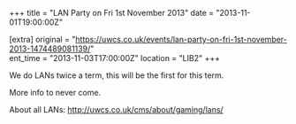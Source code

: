 +++
title = "LAN Party on Fri 1st November 2013"
date = "2013-11-01T19:00:00Z"

[extra]
original = "https://uwcs.co.uk/events/lan-party-on-fri-1st-november-2013-1474489081139/"    
ent_time = "2013-11-03T17:00:00Z"
location = "LIB2"
+++

We do LANs twice a term, this will be the first for this term.

More info to never come.

About all LANs: http://uwcs.co.uk/cms/about/gaming/lans/

